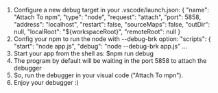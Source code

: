1. Configure a new debug target in your .vscode/launch.json:
{
    "name": "Attach To npm",
    "type": "node",
    "request": "attach",
    "port": 5858,
    "address": "localhost",
    "restart": false,
    "sourceMaps": false,
    "outDir": null,
    "localRoot": "${workspaceRoot}",
    "remoteRoot": null
}
2. Config your npm to run the node with --debug-brk option:
"scripts": {
  "start": "node app.js",
  "debug": "node --debug-brk app.js"
  ...
3. Start your app from the shell as:
 $npm run debug
4. The program by default will be waiting in the port 5858 to attach the debugger
5. So, run the debugger in your visual code ("Attach To mpn").
6. Enjoy your debugger :)


